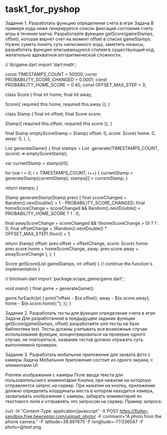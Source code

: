 # task1_for_pyshop

Задание 1. Разработать функцию определения счета в игре 
Задача 
В примере кода ниже генерируется список фиксаций состояния счета игры в течение матча.
Разработайте функцию getScore(gameStamps, offset), которая вернет счет на момент offset в списке gameStamps.
Нужно суметь понять суть написанного кода, заметить нюансы, разработать функцию вписывающуюся стилем в существующий код, желательно адекватной алгоритмической сложности.

// lib/game.dart
import 'dart:math';

const TIMESTAMPS_COUNT = 50000;
const PROBABILITY_SCORE_CHANGED = 0.0001;
const PROBABILITY_HOME_SCORE = 0.45;
const OFFSET_MAX_STEP = 3;

class Score {
  final int home;
  final int away;

  Score({
    required this.home,
    required this.away
  });
}

class Stamp {
  final int offset;
  final Score score;

  Stamp({
    required this.offset,
    required this.score
  });
}

final Stamp emptyScoreStamp = Stamp(
  offset: 0,
  score: Score(
    home: 0,
    away: 0,
  ),
);

List<Stamp> generateGame() {
  final stamps = List<Stamp>
      .generate(TIMESTAMPS_COUNT, (score) => emptyScoreStamp);

  var currentStamp = stamps[0];

  for (var i = 0; i < TIMESTAMPS_COUNT; i++) {
    currentStamp = generateStamp(currentStamp);
    stamps[i] = currentStamp;
  }

  return stamps;
}

Stamp generateStamp(Stamp prev) {
  final scoreChanged = Random().nextDouble() > 1 - PROBABILITY_SCORE_CHANGED;
  final homeScoreChange =
  scoreChanged && Random().nextDouble() < PROBABILITY_HOME_SCORE
      ? 1
      : 0;

  final awayScoreChange = scoreChanged && !(homeScoreChange > 0) ? 1 : 0;
  final offsetChange = (Random().nextDouble() * OFFSET_MAX_STEP).floor() + 1;

  return Stamp(
    offset: prev.offset + offsetChange,
    score: Score(
        home: prev.score.home + homeScoreChange,
        away: prev.score.away + awayScoreChange
    ),
  );
}

Score getScore(List<Stamp> gameStamps, int offset) {
  // continue the function's implementation
}


// bin/main.dart
import 'package:scope_game/game.dart';

void main() {
  final game = generateGame();

  game.forEach((e) {
    print("offset - ${e.offset}; away - ${e.score.away}; home - ${e.score.home};");
  });
}

Задание 2. Разработать тесты для функции определения счета в игре 
Задача 
Для разработанной в предыдущем задании функции getScore(gameStamps, offset) разработайте unit-тесты на базе библиотеки test.
Тесты должны учитывать все возможные случаи использования функции, концентрироваться на проверке одного случая, не повторяться, название тестов должно отражать суть выполняемой проверки.

Задание 3. Разработать мобильное приложение для захвата фото с камеры 
Задача 
Мобильное приложение состоит из одного экрана, с элементами UI:

Preview изображения с камеры
Поле ввода текста для пользовательского комментария
Кнопка, при нажатии на котороую отправляется запрос на сервер.
При нажатии на кнопку, приложение должно определять координаты места в котором находится камера, захватывать изображение с камеры, забирать комментарий из текстового поля и отправлять это запросом на сервер. Пример запроса:

curl  -H "Content-Type: application/javascript" -X POST https://flutter-sandbox.free.beeceptor.com/upload_photo/ -F comment="A photo from the phone camera." -F latitude=38.897675 -F longitude=-77.036547 -F photo=@test.png
